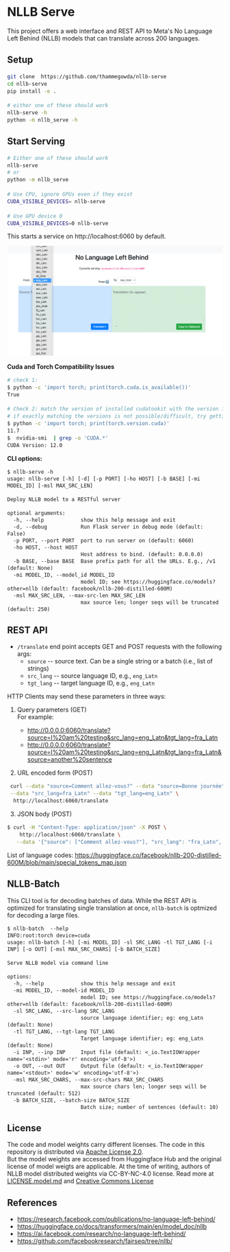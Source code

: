 # NLLB Serve

This project offers a web interface and REST API to Meta's No Language Left Behind (NLLB) models that can translate across 200 languages.


## Setup

```bash
git clone  https://github.com/thammegowda/nllb-serve
cd nllb-serve
pip install -e .

# either one of these should work
nllb-serve -h
python -m nllb_serve -h
```

## Start Serving

```bash
# Either one of these should work
nllb-serve
# or
python -m nllb_serve

# Use CPU, ignore GPUs even if they exist
CUDA_VISIBLE_DEVICES= nllb-serve

# Use GPU device 0
CUDA_VISIBLE_DEVICES=0 nllb-serve
```

This starts a service on http://localhost:6060 by default.

<img src="docs/webui-demo.png" width=600px/>

**Cuda and Torch Compatibility Issues**
```bash
# check 1:
$ python -c 'import torch; print(torch.cuda.is_available())'
True

# Check 2: match the version of installed cudatookit with the version for which torch bins were compiled
# if exactly matching the versions is not possible/difficult, try getting the versions as close as possible
$ python -c 'import torch; print(torch.version.cuda)'
11.7
$  nvidia-smi  | grep -o 'CUDA.*'
CUDA Version: 12.0
```


**CLI options:**

```
$ nllb-serve -h
usage: nllb-serve [-h] [-d] [-p PORT] [-ho HOST] [-b BASE] [-mi MODEL_ID] [-msl MAX_SRC_LEN]

Deploy NLLB model to a RESTful server

optional arguments:
  -h, --help            show this help message and exit
  -d, --debug           Run Flask server in debug mode (default: False)
  -p PORT, --port PORT  port to run server on (default: 6060)
  -ho HOST, --host HOST
                        Host address to bind. (default: 0.0.0.0)
  -b BASE, --base BASE  Base prefix path for all the URLs. E.g., /v1 (default: None)
  -mi MODEL_ID, --model_id MODEL_ID
                        model ID; see https://huggingface.co/models?other=nllb (default: facebook/nllb-200-distilled-600M)
  -msl MAX_SRC_LEN, --max-src-len MAX_SRC_LEN
                        max source len; longer seqs will be truncated (default: 250)
```

## REST API

* `/translate` end point accepts GET and POST requests with the following args:
  * `source` -- source text. Can be a single string or a batch (i.e., list of strings)
  * `src_lang` -- source language ID, e.g., `eng_Latn`
  * `tgt_lang` -- target language ID, e.g., `eng_Latn`

HTTP Clients may send these parameters in three ways:
1. Query parameters (GET)\
   For example:
   * http://0.0.0.0:6060/translate?source=I%20am%20testing&src_lang=eng_Latn&tgt_lang=fra_Latn
   * http://0.0.0.0:6060/translate?source=I%20am%20testing&src_lang=eng_Latn&tgt_lang=fra_Latn&source=another%20sentence

2. URL encoded form (POST)
  ```bash
   curl --data "source=Comment allez-vous?" --data "source=Bonne journée" \
   --data "src_lang=fra_Latn" --data "tgt_lang=eng_Latn" \
    http://localhost:6060/translate
  ```
3. JSON body (POST)
```bash
$ curl -H "Content-Type: application/json" -X POST \
    http://localhost:6060/translate \
   --data '{"source": ["Comment allez-vous?"], "src_lang": "fra_Latn", "tgt_lang": "kan_Knda"}'
```

List of language codes: https://huggingface.co/facebook/nllb-200-distilled-600M/blob/main/special_tokens_map.json 

## NLLB-Batch

This CLI tool is for decoding batches of data. While the REST API is optimized for translating single translation at once, `nllb-batch` is optmized for decoding a large files.

```
$ nllb-batch  --help
INFO:root:torch device=cuda
usage: nllb-batch [-h] [-mi MODEL_ID] -sl SRC_LANG -tl TGT_LANG [-i INP] [-o OUT] [-msl MAX_SRC_CHARS] [-b BATCH_SIZE]

Serve NLLB model via command line

options:
  -h, --help            show this help message and exit
  -mi MODEL_ID, --model-id MODEL_ID
                        model ID; see https://huggingface.co/models?other=nllb (default: facebook/nllb-200-distilled-600M)
  -sl SRC_LANG, --src-lang SRC_LANG
                        source language identifier; eg: eng_Latn (default: None)
  -tl TGT_LANG, --tgt-lang TGT_LANG
                        Target language identifier; eg: eng_Latn (default: None)
  -i INP, --inp INP     Input file (default: <_io.TextIOWrapper name='<stdin>' mode='r' encoding='utf-8'>)
  -o OUT, --out OUT     Output file (default: <_io.TextIOWrapper name='<stdout>' mode='w' encoding='utf-8'>)
  -msl MAX_SRC_CHARS, --max-src-chars MAX_SRC_CHARS
                        max source chars len; longer seqs will be truncated (default: 512)
  -b BATCH_SIZE, --batch-size BATCH_SIZE
                        Batch size; number of sentences (default: 10)
```

## License

The code and model weights carry different licenses. 
The code in this repository is distributed via [Apache License 2.0](https://www.apache.org/licenses/LICENSE-2.0.html).  
But the model weights are accessed from Huggingface Hub and the original license of model weigts are applicable.
At the time of writing, authors of NLLB model distributed weights via CC-BY-NC-4.0 license. Read more at [LICENSE.model.md](https://github.com/facebookresearch/fairseq/blob/nllb/LICENSE.model.md) and [Creative Commons License](https://en.wikipedia.org/wiki/Creative_Commons_license)



## References
* https://research.facebook.com/publications/no-language-left-behind/
* https://huggingface.co/docs/transformers/main/en/model_doc/nllb
* https://ai.facebook.com/research/no-language-left-behind/
* https://github.com/facebookresearch/fairseq/tree/nllb/
